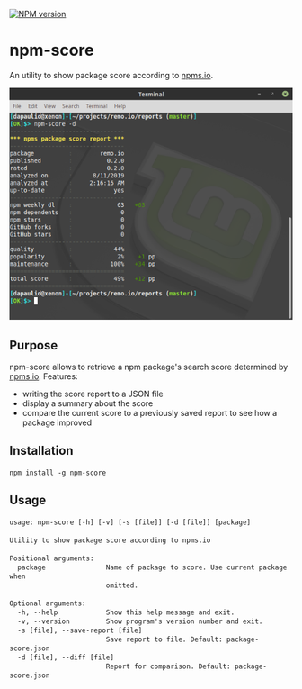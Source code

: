 [![NPM version](https://badge.fury.io/js/npm-score.svg)](https://www.npmjs.com/package/npm-score)

# npm-score
An utility to show package score according to [npms.io](https://npms.io/).

![ScreenShot](https://raw.githubusercontent.com/dapaulid/npm-score/master/doc/screenshot.png)


## Purpose

npm-score allows to retrieve a npm package's search score determined by [npms.io](https://npms.io/). Features:

- writing the score report to a JSON file
- display a summary about the score
- compare the current score to a previously saved report to see how a package improved


## Installation
```
npm install -g npm-score
```

## Usage
```
usage: npm-score [-h] [-v] [-s [file]] [-d [file]] [package]

Utility to show package score according to npms.io

Positional arguments:
  package               Name of package to score. Use current package when 
                        omitted.

Optional arguments:
  -h, --help            Show this help message and exit.
  -v, --version         Show program's version number and exit.
  -s [file], --save-report [file]
                        Save report to file. Default: package-score.json
  -d [file], --diff [file]
                        Report for comparison. Default: package-score.json
```
